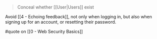 > Conceal whether [[User|Users]] exist

Avoid [[4 - Echoing feedback]], not only when logging in, but also when signing up for an account, or resetting their password.

#quote on [[0 - Web Security Basics]]
